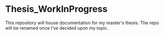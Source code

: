# Thesis_WorkInProgress
This repository will house documentation for my master's thesis. The repo will be renamed once I've decided upon my topic.
